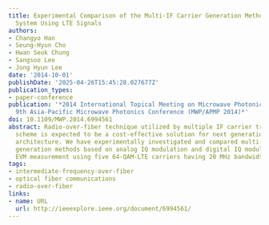 ```yaml
---
title: Experimental Comparison of the Multi-IF Carrier Generation Methods in IF-over-Fiber
  System Using LTE Signals
authors:
- Changyo Han
- Seung-Hyun Cho
- Hwan Seok Chung
- Sangsoo Lee
- Jong Hyun Lee
date: '2014-10-01'
publishDate: '2025-04-26T15:45:28.027677Z'
publication_types:
- paper-conference
publication: '*2014 International Topical Meeting on Microwave Photonics and the 2014
  9th Asia-Pacific Microwave Photonics Conference (MWP/APMP 2014)*'
doi: 10.1109/MWP.2014.6994561
abstract: Radio-over-fiber technique utilized by multiple IF carrier transmission
  scheme is expected to be a cost-effective solution for next generation mobile fronthaul
  architecture. We have experimentally investigated and compared multi-IF carrier
  generation methods based on analog IQ modulation and digital IQ modulation by back-to-back
  EVM measurement using five 64-QAM-LTE carriers having 20 MHz bandwidth.
tags:
- intermediate-frequency-over-fiber
- optical fiber communications
- radio-over-fiber
links:
- name: URL
  url: http://ieeexplore.ieee.org/document/6994561/
---
```


